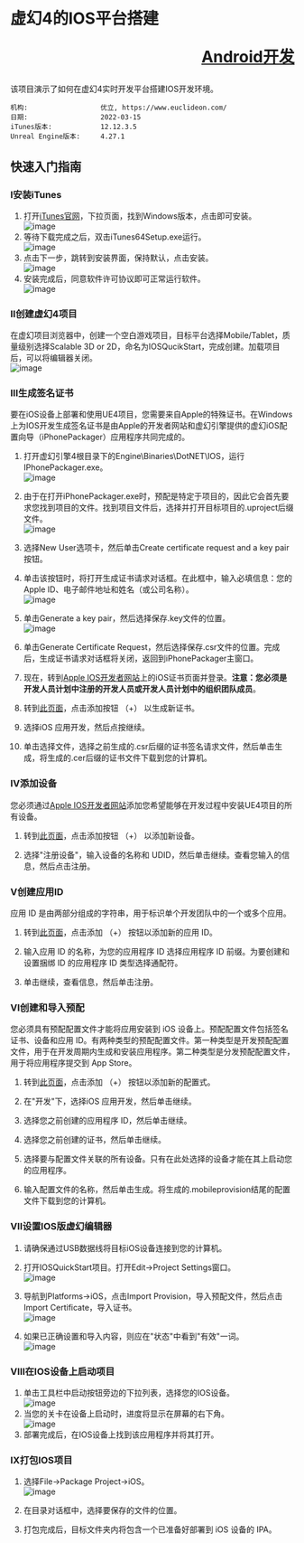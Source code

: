 # 虚幻4的IOS平台搭建<p align="right">[Android开发](README(Android).md)</p>
该项目演示了如何在虚幻4实时开发平台搭建IOS开发环境。

```
机构:                  优立, https://www.euclideon.com/
日期:                  2022-03-15
iTunes版本:            12.12.3.5
Unreal Engine版本:     4.27.1
```

## 快速入门指南
### Ⅰ安装iTunes
1. 打开[iTunes官网](https://www.apple.com.cn/itunes/)，下拉页面，找到Windows版本，点击即可安装。
<br>![image](./Images/IOS/setup1.PNG)
2. 等待下载完成之后，双击iTunes64Setup.exe运行。
<br>![image](./Images/IOS/setup2.PNG)
3. 点击下一步，跳转到安装界面，保持默认，点击安装。
<br>![image](./Images/IOS/setup3.PNG)
4. 安装完成后，同意软件许可协议即可正常运行软件。
<br>![image](./Images/IOS/setup4.PNG)
### Ⅱ创建虚幻4项目
在虚幻项目浏览器中，创建一个空白游戏项目，目标平台选择Mobile/Tablet，质量级别选择Scalable 3D or 2D，命名为IOSQucikStart，完成创建。加载项目后，可以将编辑器关闭。
<br>![image](./Images/IOS/project.PNG)
### Ⅲ生成签名证书
要在iOS设备上部署和使用UE4项目，您需要来自Apple的特殊证书。在Windows上为IOS开发生成签名证书是由Apple的开发者网站和虚幻引擎提供的虚幻iOS配置向导（iPhonePackager）应用程序共同完成的。
1. 打开虚幻引擎4根目录下的Engine\Binaries\DotNET\IOS，运行IPhonePackager.exe。
<br>![image](./Images/IOS/license1.PNG)
2. 由于在打开iPhonePackager.exe时，预配是特定于项目的，因此它会首先要求您找到项目的文件。找到项目文件后，选择并打开目标项目的.uproject后缀文件。
<br>![image](./Images/IOS/license2.PNG)
3. 选择New User选项卡，然后单击Create certificate request and a key pair按钮。

4. 单击该按钮时，将打开生成证书请求对话框。在此框中，输入必填信息：您的 Apple ID、电子邮件地址和姓名（或公司名称）。
<br>![image](./Images/IOS/license43.PNG)
5. 单击Generate a key pair，然后选择保存.key文件的位置。
<br>![image](./Images/IOS/license4.PNG)
6. 单击Generate Certificate Request，然后选择保存.csr文件的位置。完成后，生成证书请求对话框将关闭，返回到iPhonePackager主窗口。

7. 现在，转到[Apple IOS开发者网站](https://idmsa.apple.com/IDMSWebAuth/signin?appIdKey=891bd3417a7776362562d2197f89480a8547b108fd934911bcbea0110d07f757&path=%2Fregister%2Fagree%2F&rv=1)上的iOS证书页面并登录。__注意：您必须是开发人员计划中注册的开发人员或开发人员计划中的组织团队成员__。
9. 转到[此页面](https://developer.apple.com/account/resources/)，点击添加按钮 （+） 以生成新证书。

10. 选择iOS 应用开发，然后点按继续。

11. 单击选择文件，选择之前生成的.csr后缀的证书签名请求文件，然后单击生成，将生成的.cer后缀的证书文件下载到您的计算机。



### Ⅳ添加设备
您必须通过[Apple IOS开发者网站](https://idmsa.apple.com/IDMSWebAuth/signin?appIdKey=891bd3417a7776362562d2197f89480a8547b108fd934911bcbea0110d07f757&path=%2Fregister%2Fagree%2F&rv=1)添加您希望能够在开发过程中安装UE4项目的所有设备。
1. 转到[此页面](https://developer.apple.com/account/resources/)，点击添加按钮 （+） 以添加新设备。

2. 选择"注册设备"，输入设备的名称和 UDID，然后单击继续。查看您输入的信息，然后点击注册。

### Ⅴ创建应用ID
应用 ID 是由两部分组成的字符串，用于标识单个开发团队中的一个或多个应用。
1. 转到[此页面](https://developer.apple.com/account/resources/)，点击添加 （+） 按钮以添加新的应用 ID。

2. 输入应用 ID 的名称，为您的应用程序 ID 选择应用程序 ID 前缀。为要创建和设置捆绑 ID 的应用程序 ID 类型选择通配符。

3. 单击继续，查看信息，然后单击注册。

### Ⅵ创建和导入预配
您必须具有预配配置文件才能将应用安装到 iOS 设备上。预配配置文件包括签名证书、设备和应用 ID。有两种类型的预配配置文件。第一种类型是开发预配配置文件，用于在开发周期内生成和安装应用程序。第二种类型是分发预配配置文件，用于将应用程序提交到 App Store。
1. 转到[此页面](https://developer.apple.com/account/resources/)，点击添加 （+） 按钮以添加新的配置式。

2. 在"开发"下，选择iOS 应用开发，然后单击继续。

3. 选择您之前创建的应用程序 ID，然后单击继续。

4. 选择您之前创建的证书，然后单击继续。

5. 选择要与配置文件关联的所有设备。只有在此处选择的设备才能在其上启动您的应用程序。

6. 输入配置文件的名称，然后单击生成。将生成的.mobileprovision结尾的配置文件下载到您的计算机。

### Ⅶ设置IOS版虚幻编辑器
1. 请确保通过USB数据线将目标iOS设备连接到您的计算机。

2. 打开IOSQuickStart项目。打开Edit->Project Settings窗口。
<br>![image](./Images/IOS/editor1.PNG)
3. 导航到Platforms->iOS，点击Import Provision，导入预配文件，然后点击Import Certificate，导入证书。
<br>![image](./Images/IOS/editor2.PNG)
4. 如果已正确设置和导入内容，则应在"状态"中看到"有效"一词。
<br>![image](./Images/IOS/editor3.PNG)
### Ⅷ在IOS设备上启动项目
1. 单击工具栏中启动按钮旁边的下拉列表，选择您的IOS设备。
<br>![image](./Images/IOS/editor4.PNG)
2. 当您的关卡在设备上启动时，进度将显示在屏幕的右下角。
<br>![image](./Images/IOS/editor5.PNG)
3. 部署完成后，在IOS设备上找到该应用程序并将其打开。

### Ⅸ打包IOS项目
1. 选择File->Package Project->iOS。
<br>![image](./Images/IOS/package1.PNG)
2. 在目录对话框中，选择要保存的文件的位置。

3. 打包完成后，目标文件夹内将包含一个已准备好部署到 iOS 设备的 IPA。
